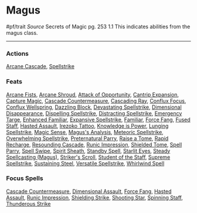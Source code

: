 # Magus
#pf/trait 
*Source* Secrets of Magic pg. 253 1.1
This indicates abilities from the magus class.

---

### Actions
[Arcane Cascade](Arcane%20Cascade), [Spellstrike](Spellstrike)

### Feats
[Arcane Fists](Arcane%20Fists), [Arcane Shroud](Arcane%20Shroud), [Attack of Opportunity](../Actions/Attack%20of%20Opportunity.md), [Cantrip Expansion](Cantrip%20Expansion), [Capture Magic](Capture%20Magic), [Cascade Countermeasure](../Magic/Focus%20Spells/Level%203/Cascade%20Countermeasure.md), [Cascading Ray](Cascading%20Ray), [Conflux Focus](Conflux%20Focus), [Conflux Wellspring](Conflux%20Wellspring), [Dazzling Block](Dazzling%20Block), [Devastating Spellstrike](Devastating%20Spellstrike), [Dimensional Disappearance](Dimensional%20Disappearance), [Dispelling Spellstrike](Dispelling%20Spellstrike), [Distracting Spellstrike](Distracting%20Spellstrike), [Emergency Targe](Emergency%20Targe), [Enhanced Familiar](Enhanced%20Familiar), [Expansive Spellstrike](Expansive%20Spellstrike), [Familiar](Familiar), [Force Fang](../Magic/Focus%20Spells/Level%201/Force%20Fang.md), [Fused Staff](Fused%20Staff), [Hasted Assault](../Magic/Focus%20Spells/Level%207/Hasted%20Assault.md), [Irezoko Tattoo](Irezoko%20Tattoo), [Knowledge is Power](Knowledge%20is%20Power), [Lunging Spellstrike](Lunging%20Spellstrike), [Magic Sense](Magic%20Sense), [Magus's Analysis](Magus's%20Analysis), [Meteoric Spellstrike](Meteoric%20Spellstrike), [Overwhelming Spellstrike](Overwhelming%20Spellstrike), [Preternatural Parry](Preternatural%20Parry), [Raise a Tome](Raise%20a%20Tome), [Rapid Recharge](Rapid%20Recharge), [Resounding Cascade](Resounding%20Cascade), [Runic Impression](../Magic/Focus%20Spells/Level%204/Runic%20Impression.md), [Shielded Tome](Shielded%20Tome), [Spell Parry](Spell%20Parry), [Spell Swipe](Spell%20Swipe), [Spirit Sheath](Spirit%20Sheath), [Standby Spell](Standby%20Spell), [Starlit Eyes](Starlit%20Eyes), [Steady Spellcasting (Magus)](Steady%20Spellcasting%20(Magus)), [Striker's Scroll](Striker's%20Scroll), [Student of the Staff](Student%20of%20the%20Staff), [Supreme Spellstrike](Supreme%20Spellstrike), [Sustaining Steel](Sustaining%20Steel), [Versatile Spellstrike](Versatile%20Spellstrike), [Whirlwind Spell](Whirlwind%20Spell)

### Focus Spells
[Cascade Countermeasure](../Magic/Focus%20Spells/Level%203/Cascade%20Countermeasure.md), [Dimensional Assault](../Magic/Focus%20Spells/Level%201/Dimensional%20Assault.md), [Force Fang](../Magic/Focus%20Spells/Level%201/Force%20Fang.md), [Hasted Assault](../Magic/Focus%20Spells/Level%207/Hasted%20Assault.md), [Runic Impression](../Magic/Focus%20Spells/Level%204/Runic%20Impression.md), [Shielding Strike](../Magic/Focus%20Spells/Level%201/Shielding%20Strike.md), [Shooting Star](../Magic/Focus%20Spells/Level%201/Shooting%20Star.md), [Spinning Staff](../Magic/Focus%20Spells/Level%201/Spinning%20Staff.md), [Thunderous Strike](../Magic/Focus%20Spells/Level%201/Thunderous%20Strike.md)